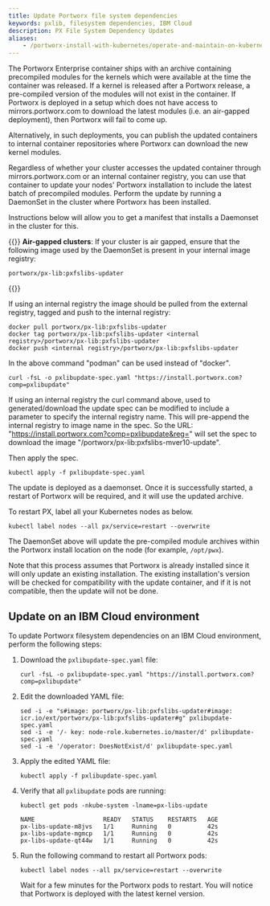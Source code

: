 ```yaml
---
title: Update Portworx file system dependencies
keywords: pxlib, filesystem dependencies, IBM Cloud 
description: PX File System Dependency Updates
aliases:
    - /portworx-install-with-kubernetes/operate-and-maintain-on-kubernetes/other-operations/pxlibupdate/
---
```

The Portworx Enterprise container ships with an archive containing precompiled modules for the kernels which were available at the time the container was released. If a kernel is released after a Portworx release, a pre-compiled version of the modules will not exist in the container. If Portworx is deployed in a setup which does not have access to mirrors.portworx.com to download the latest modules (i.e. an air-gapped deployment), then Portworx will fail to come up.

Alternatively, in such deployments, you can publish the updated containers to internal container repositories where Portworx can download the new kernel modules.

Regardless of whether your cluster accesses the updated container through mirrors.portworx.com or an internal container registry, you can use that container to update your nodes' Portworx installation to include the latest batch of precompiled modules. Perform the update  by running a DaemonSet in the cluster where Portworx has been installed.

Instructions below will allow you to get a manifest that installs a Daemonset in the cluster for this.

{{<info>}} **Air-gapped clusters**: If your cluster is air gapped, ensure that the following image used by the DaemonSet is present in your internal image registry:

```text
portworx/px-lib:pxfslibs-updater
```
{{</info>}}

If using an internal registry the image should be pulled from the external registry, tagged and push to the internal registry:

```text
docker pull portworx/px-lib:pxfslibs-updater
docker tag portworx/px-lib:pxfslibs-updater <internal registry>/portworx/px-lib:pxfslibs-updater
docker push <internal registry>/portworx/px-lib:pxfslibs-updater
```
In the above command "podman" can be used instead of "docker".

```text
curl -fsL -o pxlibupdate-spec.yaml "https://install.portworx.com?comp=pxlibupdate"
```

If using an internal registry the curl command above, used to generated/download the update spec can be modified to include a parameter to specify the internal registry name.  This will pre-append the internal registry to image name in the spec.  So the URL: "https://install.portworx.com?comp=pxlibupdate&reg=<internal registry>" will set the spec to download the image "<internal registry>/portworx/px-lib:pxfslibs-mver10-update".

Then apply the spec.

```text
kubectl apply -f pxlibupdate-spec.yaml
```

The update is deployed as a daemonset.  Once it is successfully started, a restart of Portworx will be required, and it will use the updated archive.

To restart PX, label all your Kubernetes nodes as below.

```text
kubectl label nodes --all px/service=restart --overwrite
```

The DaemonSet above will update the pre-compiled module archives within the Portworx install location on the node (for example, `/opt/pwx`).

Note that this process assumes that Portworx is already installed since it will only update an existing installation.  The existing installation's version will be checked for compatibility with the update container, and if it is not compatible, then the update will not be done.

## Update on an IBM Cloud environment

To update Portworx filesystem dependencies on an IBM Cloud environment, perform the following steps:

1. Download the `pxlibupdate-spec.yaml` file:

   ```text
   curl -fsL -o pxlibupdate-spec.yaml "https://install.portworx.com?comp=pxlibupdate"
   ```
2. Edit the downloaded YAML file:

   ```text
   sed -i -e "s#image: portworx/px-lib:pxfslibs-updater#image: icr.io/ext/portworx/px-lib:pxfslibs-updater#g" pxlibupdate-spec.yaml
   sed -i -e '/- key: node-role.kubernetes.io/master/d' pxlibupdate-spec.yaml
   sed -i -e '/operator: DoesNotExist/d' pxlibupdate-spec.yaml
   ```

3. Apply the edited YAML file: 

   ```text
   kubectl apply -f pxlibupdate-spec.yaml
   ```

4. Verify that all `pxlibupdate` pods are running:

   ```text
   kubectl get pods -nkube-system -lname=px-libs-update
   ```
   ```output
   NAME                   READY   STATUS    RESTARTS   AGE
   px-libs-update-m8jvs   1/1     Running   0          42s
   px-libs-update-mgmcp   1/1     Running   0          42s
   px-libs-update-qt44w   1/1     Running   0          42s
   ```

5. Run the following command to restart all Portworx pods:

   ```text
   kubectl label nodes --all px/service=restart --overwrite 
   ```

    Wait for a few minutes for the Portworx pods to restart. You will notice that Portworx is deployed with the latest kernel version.

